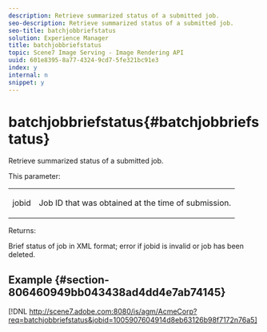 ```yaml
---
description: Retrieve summarized status of a submitted job.
seo-description: Retrieve summarized status of a submitted job.
seo-title: batchjobbriefstatus
solution: Experience Manager
title: batchjobbriefstatus
topic: Scene7 Image Serving - Image Rendering API
uuid: 601e8395-8a77-4324-9cd7-5fe321bc91e3
index: y
internal: n
snippet: y
---
```


# batchjobbriefstatus{#batchjobbriefstatus}

Retrieve summarized status of a submitted job.

This parameter:

<table id="simpletable_86E581DBB352479CB4CB531434D91E83"> 
 <tr class="strow"> 
  <td class="stentry"> <p> <span class="codeph"> jobid </span> </p> </td> 
  <td class="stentry"> <p>Job ID that was obtained at the time of submission. </p> </td> 
 </tr> 
</table>

Returns:

Brief status of job in XML format; error if jobid is invalid or job has been deleted.

## Example {#section-806460949bb043438ad4dd4e7ab74145}

[!DNL http://scene7.adobe.com:8080/is/agm/AcmeCorp?req=batchjobbriefstatus&jobid=1005907604914d8eb63126b98f7172n76a5] 
